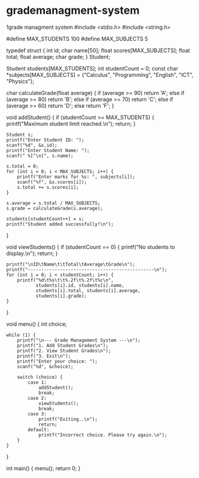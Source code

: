 # grademanagment-system
1grade managment system
#include <stdio.h>
#include <string.h>

#define MAX_STUDENTS 100
#define MAX_SUBJECTS 5

typedef struct {
    int id;
    char name[50];
    float scores[MAX_SUBJECTS];
    float total;
    float average;
    char grade;
} Student;

Student students[MAX_STUDENTS];
int studentCount = 0;
const char *subjects[MAX_SUBJECTS] = {"Calculus", "Programming", "English", "ICT", "Physics"};

char calculateGrade(float average) {
    if (average >= 90) return 'A';
    else if (average >= 80) return 'B';
    else if (average >= 70) return 'C';
    else if (average >= 60) return 'D';
    else return 'F';
}

void addStudent() {
    if (studentCount >= MAX_STUDENTS) {
        printf("Maximum student limit reached.\n");
        return;
    }

    Student s;
    printf("Enter Student ID: ");
    scanf("%d", &s.id);
    printf("Enter Student Name: ");
    scanf(" %[^\n]", s.name);

    s.total = 0;
    for (int i = 0; i < MAX_SUBJECTS; i++) {
        printf("Enter marks for %s: ", subjects[i]);
        scanf("%f", &s.scores[i]);
        s.total += s.scores[i];
    }

    s.average = s.total / MAX_SUBJECTS;
    s.grade = calculateGrade(s.average);

    students[studentCount++] = s;
    printf("Student added successfully!\n");
}

void viewStudents() {
    if (studentCount == 0) {
        printf("No students to display.\n");
        return;
    }

    printf("\nID\tName\t\tTotal\tAverage\tGrade\n");
    printf("-----------------------------------------------\n");
    for (int i = 0; i < studentCount; i++) {
        printf("%d\t%s\t\t%.2f\t%.2f\t%c\n", 
               students[i].id, students[i].name, 
               students[i].total, students[i].average, 
               students[i].grade);
    }
}

void menu() {
    int choice;

    while (1) {
        printf("\n--- Grade Management System ---\n");
        printf("1. Add Student Grades\n");
        printf("2. View Student Grades\n");
        printf("3. Exit\n");
        printf("Enter your choice: ");
        scanf("%d", &choice);

        switch (choice) {
            case 1:
                addStudent();
                break;
            case 2:
                viewStudents();
                break;
            case 3:
                printf("Exiting..\n");
                return;
            default:
                printf("Incorrect choice. Please try again.\n");
        }
    }
}

int main() {
    menu();
    return 0;
}
